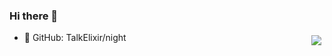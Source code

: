 ### Hi there 👋

<img src="https://changkun.de/urlstat?mode=github&repo=TalkElixir/.github" align="right" style="margin: 5px; margin-bottom: 20px;" />

- 🔭 GitHub: TalkElixir/night